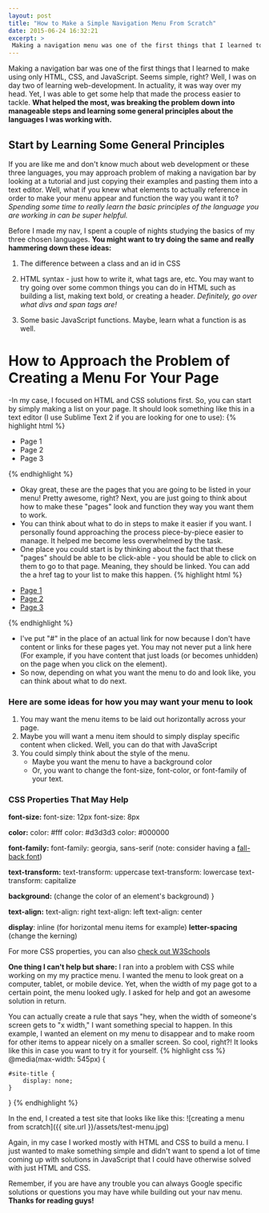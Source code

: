 ```yaml
---
layout: post
title: "How to Make a Simple Navigation Menu From Scratch"
date: 2015-06-24 16:32:21
excerpt: > 
 Making a navigation menu was one of the first things that I learned to make using only HTML, CSS, and JavaScript. Seems simple, right? Well, I was on day two of learning web-development.In actuality, it was something that was way over my head. Yet, I was able to get some help that made the process easier to tackle.
---
```


Making a navigation bar was one of the first things that I learned to make using only HTML, CSS, and JavaScript. Seems simple, right? Well, I was on day two of learning web-development. In actuality, it was way over my head. Yet, I was able to get some help that made the process easier to tackle. **What helped the most, was breaking the problem down into manageable steps and learning some general principles about the languages I was working with.** 

## Start by Learning Some General Principles
If you are like me and don't know much about web development or these three languages, you may approach problem of making a navigation bar by looking at a tutorial and just copying their examples and pasting them into a text editor. Well, what if you knew what elements to actually reference in order to make your menu appear and function the way you want it to? *Spending some time to really learn the basic principles of the language you are working in can be super helpful.* 

Before I made my nav, I spent a couple of nights studying the basics of my three chosen languages. **You might want to try doing the same and really hammering down these ideas:**

1. The difference between a class and an id in CSS

2. HTML syntax - just how to write it, what tags are, etc. You may want to try going over some common things you can do in HTML such as building a list, making text bold, or creating a header. *Definitely, go over what divs and span tags are!* 

3. Some basic JavaScript functions. Maybe, learn what a function is as well. 

# How to Approach the Problem of Creating a Menu For Your Page
-In my case, I focused on HTML and CSS solutions first. So, you can start by simply making a list on your page. It should look something like this in a text editor (I use Sublime Text 2 if you are looking for one to use):
{% highlight html %}
<ul>
	<li>Page 1</li>
	<li>Page 2</li>
	<li>Page 3</li>
</ul>
{% endhighlight %}

- Okay great, these are the pages that you are going to be listed in your menu! Pretty awesome, right? Next, you are just going to think about how to make these "pages" look and function they way you want them to work. 
- You can think about what to do in steps to make it easier if you want. I personally found approaching the process piece-by-piece easier to manage. It helped me become less overwhelmed by the task. 
- One place you could start is by thinking about the fact that these "pages" should be able to be click-able - you should be able to click on them to go to that page. Meaning, they should be linked. You can add the a href tag to your list to make this happen. 
{% highlight html %}
<ul>
	<li><a href="#">Page 1</li></a>
	<li><a href="#">Page 2</li></a>
	<li><a href="#">Page 3</li></a>
</ul>
{% endhighlight %}

- I've put "#" in the place of an actual link for now because I don't have content or links for these pages yet. You may not never put a link here (For example, if you have content that just loads (or becomes unhidden) on the page when you click on the element). 
- So now, depending on what you want the menu to do and look like, you can think about what to do next. 

### Here are some ideas for how you may want your menu to look
1. You may want the menu items to be laid out horizontally across your page. 
2. Maybe you will want a menu item should to simply display specific content when clicked. Well, you can do that with JavaScript
3. You could simply think about the style of the menu. 
	- Maybe you want the menu to have a background color
	- Or, you want to change the font-size, font-color, or font-family of your text. 

### CSS Properties That May Help

**font-size:** 
  font-size: 12px
  font-size: 8px

**color:** 
	color: #fff
	color: #d3d3d3
	color: #000000

**font-family:** 
	font-family: georgia, sans-serif  (note: consider having a [fall-back font](http://www.w3schools.com/cssref/css_websafe_fonts.asp)) 

**text-transform:**
	text-transform: uppercase
	text-transform: lowercase
	text-transform: capitalize


**background:** (change the color of an element's background) }

**text-align:**
	text-align: right
	text-align: left
	text-align: center


**display**: inline (for horizontal menu items for example) 
**letter-spacing** (change the kerning) 
 


For more CSS properties, you can also [check out W3Schools](http://www.w3schools.com/cssref/)

**One thing I can't help but share:** I ran into a problem with CSS while working on my my practice menu. I wanted the menu to look great on a computer, tablet, or mobile device. Yet, when the width of my page got to a certain point, the menu looked ugly. I asked for help and got an awesome solution in return. 

You can actually create a rule that says "hey, when the width of  someone's screen gets to "x width," I want something special to happen. In this example, I wanted an element on my menu to disappear and to make room for other items to appear nicely on a smaller screen. So cool, right?! It looks like this in case you want to try it for yourself. 
{% highlight css %}
@media(max-width: 545px) {

	#site-title {
		display: none;
	}
}
{% endhighlight %}

In the end, I created a test site that looks like like this:
![creating a menu from scratch]({{ site.url }}/assets/test-menu.jpg)

Again, in my case I worked mostly with HTML and CSS to build a menu. I just wanted to make something simple and didn't want to spend a lot of time coming up with solutions in JavaScript that I could have otherwise solved with just HTML and CSS. 

Remember, if you are have any trouble you can always Google specific solutions or questions you may have while building out your nav menu. **Thanks for reading guys!** 



